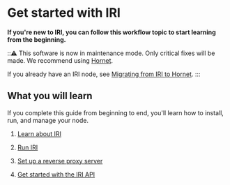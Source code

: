 # Get started with IRI

**If you're new to IRI, you can follow this workflow topic to start learning from the beginning.**

:::warning:
This software is now in maintenance mode. Only critical fixes will be made. We recommend using [Hornet](root://hornet/1.1/overview.md).

If you already have an IRI node, see [Migrating from IRI to Hornet](root://hornet/1.1/guides/migrating-from-iri.md).
:::

## What you will learn

If you complete this guide from beginning to end, you'll learn how to install, run, and manage your node.

1. [Learn about IRI](../introduction/overview.md)

2. [Run IRI](../how-to-guides/install-iri.md)

3. [Set up a reverse proxy server](../how-to-guides/set-up-a-reverse-proxy.md)

4. [Get started with the IRI API](../how-to-guides/get-started-with-the-api.md)
